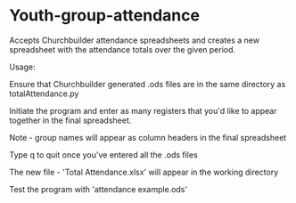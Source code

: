 # Youth-group-attendance
Accepts Churchbuilder attendance spreadsheets and creates a new spreadsheet with the attendance totals over the given period.

Usage:

Ensure that Churchbuilder generated .ods files are in the same directory as totalAttendance.py

Initiate the program and enter as many registers that you'd like to appear together in the final spreadsheet.

Note - group names will appear as column headers in the final spreadsheet

Type q to quit once you've entered all the .ods files

The new file - 'Total Attendance.xlsx' will appear in the working directory


Test the program with 'attendance example.ods'
